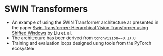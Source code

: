 # SWIN Transformers

- An example of using the SWIN Transformer architecture as presented in the paper [Swin Transformer: Hierarchical Vision Transformer using Shifted Windows](https://arxiv.org/pdf/2103.14030.pdf) by Liu et. al.
- The architecture has been derived from `torchvision==0.13.0`
- Training and evaluation loops designed using tools from the PyTorch ecosystem
